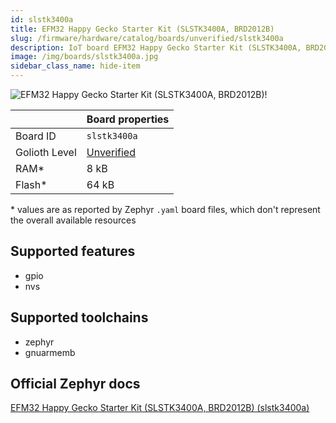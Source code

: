 ```yaml
---
id: slstk3400a
title: EFM32 Happy Gecko Starter Kit (SLSTK3400A, BRD2012B)
slug: /firmware/hardware/catalog/boards/unverified/slstk3400a
description: IoT board EFM32 Happy Gecko Starter Kit (SLSTK3400A, BRD2012B), compatible with Golioth at unverified level.
image: /img/boards/slstk3400a.jpg
sidebar_class_name: hide-item
---
```


[//]: # (This is an auto-generated file, do not edit! Changes to it will be lost upon re-generation)

![EFM32 Happy Gecko Starter Kit (SLSTK3400A, BRD2012B)!](/img/boards/slstk3400a.jpg "EFM32 Happy Gecko Starter Kit (SLSTK3400A, BRD2012B)")

|                | Board properties     |
| -------------  | -------------------- |
| Board ID       | `slstk3400a` |
| Golioth Level  | [Unverified](/firmware/hardware#unverified-boards) |
| RAM*           | 8 kB |
| Flash*         | 64 kB |

\* values are as reported by Zephyr `.yaml` board files, which don't represent the overall available resources



## Supported features

* gpio
* nvs

## Supported toolchains

* zephyr
* gnuarmemb

## Official Zephyr docs

[EFM32 Happy Gecko Starter Kit (SLSTK3400A, BRD2012B) (slstk3400a)](https://docs.zephyrproject.org/latest/boards/silabs/starter_kits/slstk3400a/doc/index.html)
